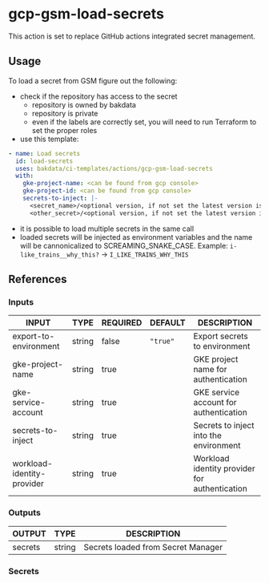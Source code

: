 # gcp-gsm-load-secrets

This action is set to replace GitHub actions integrated secret management.

## Usage

To load a secret from GSM figure out the following:

- check if the repository has access to the secret
  - repository is owned by bakdata
  - repository is private
  - even if the labels are correctly set, you will need to run Terraform to set the proper roles
- use this template:

```yaml
- name: Load secrets
  id: load-secrets
  uses: bakdata/ci-templates/actions/gcp-gsm-load-secrets
  with:
    gke-project-name: <can be found from gcp console>
    gke-project-id: <can be found from gcp console>
    secrets-to-inject: |-
      <secret_name>/<optional version, if not set the latest version is loaded>
      <other_secret>/<optional version, if not set the latest version is loaded>
```

- it is possible to load multiple secrets in the same call
- loaded secrets will be injected as environment variables and the name will be cannonicalized to SCREAMING_SNAKE_CASE. Example: `i-like_trains__why_this?` -> `I_LIKE_TRAINS_WHY_THIS`

## References

### Inputs

<!-- AUTO-DOC-INPUT:START - Do not remove or modify this section -->

| INPUT                      | TYPE   | REQUIRED | DEFAULT  | DESCRIPTION                                   |
| -------------------------- | ------ | -------- | -------- | --------------------------------------------- |
| export-to-environment      | string | false    | `"true"` | Export secrets to environment                 |
| gke-project-name           | string | true     |          | GKE project name for authentication           |
| gke-service-account        | string | true     |          | GKE service account for authentication        |
| secrets-to-inject          | string | true     |          | Secrets to inject into the environment        |
| workload-identity-provider | string | true     |          | Workload identity provider for authentication |

<!-- AUTO-DOC-INPUT:END -->

### Outputs

<!-- AUTO-DOC-OUTPUT:START - Do not remove or modify this section -->

| OUTPUT  | TYPE   | DESCRIPTION                        |
| ------- | ------ | ---------------------------------- |
| secrets | string | Secrets loaded from Secret Manager |

<!-- AUTO-DOC-OUTPUT:END -->

### Secrets
